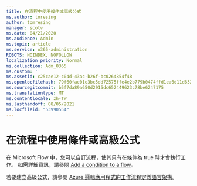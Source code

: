 ```yaml
---
title: 在流程中使用條件或高級公式
ms.author: toresing
author: tomresing
manager: scotv
ms.date: 04/21/2020
ms.audience: Admin
ms.topic: article
ms.service: o365-administration
ROBOTS: NOINDEX, NOFOLLOW
localization_priority: Normal
ms.collection: Adm_O365
ms.custom: ''
ms.assetid: c25cae12-c04d-43ac-b26f-bc0264854f48
ms.openlocfilehash: 79f60fae01e3bc5dd72575ffe4e2b779b0474ffd1ea6d11d632365cd63c5bf81
ms.sourcegitcommit: b5f7da89a650d2915dc652449623c78be6247175
ms.translationtype: MT
ms.contentlocale: zh-TW
ms.lasthandoff: 08/05/2021
ms.locfileid: "53990554"
---
```

# <a name="use-conditions-or-advanced-formulas-in-a-flow"></a>在流程中使用條件或高級公式

在 Microsoft Flow 中，您可以自訂流程，使其只有在條件為 true 時才會執行工作。 如需詳細資訊，請參閱 [Add a condition to a flow](https://go.microsoft.com/fwlink/?linkid=872112)。
  
若要建立高級公式，請參閱 [Azure 邏輯應用程式的工作流程定義語言架構](https://aka.ms/logicexpressions)。
  


